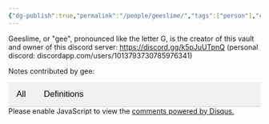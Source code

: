```yaml
---
{"dg-publish":true,"permalink":"/people/geeslime/","tags":["person"],"created":"2025-01-03T18:45:01.890-05:00","updated":"2025-01-03T18:49:45.424-05:00"}
---
```


<head>
  <title>geeslime</title>
  <meta property="og:title" content="geeslime" />
  <meta property="og:type" content="article" />
  <meta property="og:image" content="https://raw.githubusercontent.com/geeslime/img/main/atlasdoodle.png" />
  <meta property="og:image:secure_url" content="https://raw.githubusercontent.com/geeslime/img/main/atlasdoodle.png" />
  <meta property="og:image:type" content="image/jpeg" />
  <meta property="og:image:width" content="688" />
  <meta property="og:image:height" content="419" />
  <meta property="og:description" content="Geeslime, or gee, is the creator of this vault and owner of this discord server: https://discord.gg/k5pJuUTpnQ" />
  <meta property="og:locale" content="en_US" />
  <meta property="og:url" content="https://gulch.vercel.app/note/geeslime/" />
  <meta property="og:site_name" content="gulch" />
</head>

Geeslime, or "gee", pronounced like the letter G, is the creator of this vault and owner of this discord server:
https://discord.gg/k5pJuUTpnQ (personal discord: discordapp.com/users/1013793730785976341)

Notes contributed by gee: 

<style>
/* CSS for Tab Navigation */
.tab {
  overflow: hidden;
  border-bottom: 1px solid #ccc;
  background-color: #f1f1f1;
}

.tab button {
  background-color: inherit;
  border: none;
  outline: none;
  cursor: pointer;
  padding: 14px 16px;
  transition: 0.3s;
  font-size: 17px;
}

.tab button:hover {
  background-color: #ddd;
}

.tab button.active {
  background-color: #ccc;
}

.tabcontent {
  display: none;
  padding: 6px 12px;
  border: 1px solid #ccc;
  border-top: none;
}

.tabcontent.show {
  display: block;
}
</style>

<div class="tab">
  <button class="tablinks" onclick="openTab(event, 'All')">All</button>
  <button class="tablinks" onclick="openTab(event, 'Definitions')">Definitions</button>
</div>

<div id="All" class="tabcontent">

| File | Tags | Aliases |
| ---- | ---- | ------- |

{ .block-language-dataview}

</div>

<div id="Definitions" class="tabcontent">

| File | Tags | Aliases |
| ---- | ---- | ------- |

{ .block-language-dataview}

</div>

<script>
function openTab(evt, tabName) {
  var i, tabcontent, tablinks;
  tabcontent = document.getElementsByClassName("tabcontent");
  for (i = 0; i < tabcontent.length; i++) {
    tabcontent[i].classList.remove("show");
  }
  tablinks = document.getElementsByClassName("tablinks");
  for (i = 0; i < tablinks.length; i++) {
    tablinks[i].className = tablinks[i].className.replace(" active", "");
  }
  document.getElementById(tabName).classList.add("show");
  evt.currentTarget.className += " active";
}

// Automatically click the first tab on page load
document.addEventListener("DOMContentLoaded", function() {
  document.querySelector(".tab button").click();
});
</script>

<body>
  <!-- Disqus Comments Section -->
  <div id="disqus_thread"></div>
  <script>
      var disqus_config = function () {
          this.page.url = "https://gulch.vercel.app/note/geeslime/";  // Replace with your page's canonical URL variable
          this.page.identifier = "geeslime"; // Replace with your page's unique identifier variable
      };
      (function() {  // DON'T EDIT BELOW THIS LINE
          var d = document, s = d.createElement('script');
          s.src = 'https://https-gulch-vercel-app.disqus.com/embed.js';
          s.setAttribute('data-timestamp', +new Date());
          (d.head || d.body).appendChild(s);
      })();
  </script>
  <noscript>Please enable JavaScript to view the <a href="https://disqus.com/?ref_noscript">comments powered by Disqus.</a></noscript>
</body>